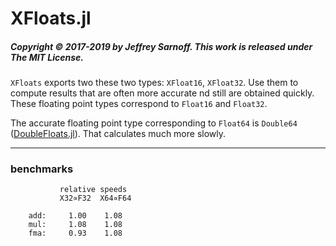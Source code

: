 # XFloats.jl

##### Copyright © 2017-2019 by Jeffrey Sarnoff. This work is released under The MIT License.

`XFloats` exports two these two types: `XFloat16`, `XFloat32`.  Use them to compute results that are often more accurate nd still are obtained quickly.  These floating point types correspond to `Float16` and `Float32`.


The accurate floating point type corresponding to `Float64` is `Double64` ([DoubleFloats.jl](https://github.com/JuliaMath/DoubleFloats.jl.git)). That calculates much more slowly.

----



### benchmarks

```
           relative speeds
           X32∝F32  X64∝F64

    add:     1.00    1.08
    mul:     1.08    1.08
    fma:     0.93    1.08


```
